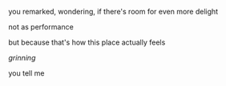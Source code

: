 you remarked, wondering, if there's room for even more delight

not as performance

but because that's how this place actually feels

*grinning*

you tell me
